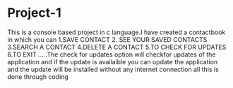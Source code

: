 # Project-1
This is a console based project in c language.I have created a contactbook in which you can 1.SAVE CONTACT 2. SEE YOUR SAVED CONTACTS 3.SEARCH A CONTACT 4.DELETE A CONTACT 5.TO CHECK FOR UPDATES 6.TO EXIT .....The check for updates option will checkfor updates of the application and if the update is availaible you can update the application and the update will be installed without any internet connection all this is done through coding 
